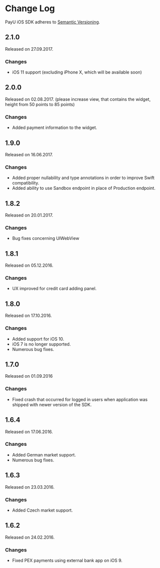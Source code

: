 # Change Log

PayU iOS SDK adheres to [Semantic Versioning](http://semver.org/).

## 2.1.0
Released on 27.09.2017.

### Changes
- iOS 11 support (excluding iPhone X, which will be available soon)

## 2.0.0
Released on 02.08.2017.
(please increase view, that contains the widget, height from 50 points to 85 points)

### Changes
- Added payment information to the widget.

## 1.9.0
Released on 16.06.2017.

### Changes
- Added proper nullability and type annotations in order to improve Swift compatibility.
- Added ability to use Sandbox endpoint in place of Production endpoint.

## 1.8.2
Released on 20.01.2017.

### Changes
- Bug fixes concerning UIWebView

## 1.8.1
Released on 05.12.2016.

### Changes
- UX improved for credit card adding panel.


## 1.8.0
Released on 17.10.2016.

### Changes
- Added support for iOS 10.
- iOS 7 is no longer supported.
- Numerous bug fixes.

## 1.7.0
Released on 01.09.2016

### Changes
- Fixed crash that occurred for logged in users when application was shipped with newer version of the SDK.

## 1.6.4
Released on 17.06.2016.

### Changes
- Added German market support.
- Numerous bug fixes.

## 1.6.3
Released on 23.03.2016.

### Changes
- Added Czech market support.

## 1.6.2
Released on 24.02.2016.

### Changes
- Fixed PEX payments using external bank app on iOS 9.
